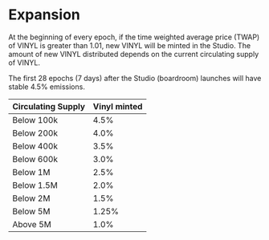 # Expansion

At the beginning of every epoch, if the time weighted average price (TWAP) of VINYL is greater than 1.01, new  VINYL will be minted in the Studio. The amount of new  VINYL distributed depends on the current circulating supply of  VINYL.&#x20;

The first 28 epochs (7 days) after the Studio (boardroom) launches will have stable 4.5% emissions.

Circulating Supply | Vinyl minted
-- | --
Below 100k | 4.5%
Below 200k | 4.0%
Below 400k | 3.5%
Below 600k | 3.0%
Below 1M | 2.5%
Below 1.5M | 2.0%
Below 2M | 1.5%
Below 5M | 1.25%
Above 5M | 1.0%
